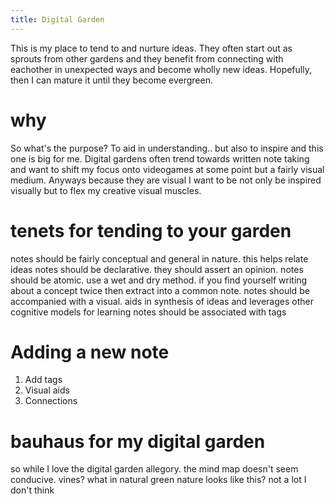 ```yaml
---
title: Digital Garden
---
```


This is my place to tend to and nurture ideas. They often start out as sprouts from other gardens and they benefit from connecting with eachother in unexpected ways and become wholly new ideas. Hopefully, then I can mature it until they become evergreen. 

# why
So what's the purpose? To aid in understanding.. but also to inspire and this one is big for me. Digital gardens often trend towards written note taking and want to shift my focus onto videogames at some point  but a fairly visual medium. Anyways because they are visual I want to be not only be inspired visually but to flex my creative visual muscles. 

# tenets for tending to your garden 
notes should be fairly conceptual and general in nature. this helps relate ideas 
notes should be declarative. they should assert an opinion. 
notes should be atomic. use a wet and dry method. if you find yourself writing about a concept twice then extract into a common note. 
notes should be accompanied with a visual. aids in synthesis of ideas and leverages other cognitive models for learning
notes should be associated with tags

# Adding a new note
1. Add tags
2. Visual aids
3. Connections

# bauhaus for my digital garden
so while I love the digital garden allegory. the mind map doesn't seem conducive. vines? what in natural green nature looks like this? not a lot I don't think
